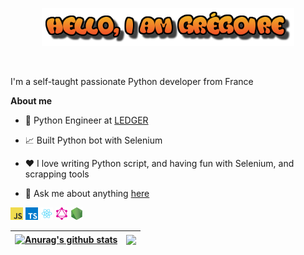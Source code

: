 <!--
**Herosbrine/Herosbrine** is a ✨ _special_ ✨ repository because its `README.md` (this file) appears on your GitHub profile.

Here are some ideas to get you started:

- 🔭 I’m currently working on ...
- 🌱 I’m currently learning ...
- 👯 I’m looking to collaborate on ...
- 🤔 I’m looking for help with ...
- 💬 Ask me about ...
- 📫 How to reach me: ...
- 😄 Pronouns: ...
- ⚡ Fun fact: ...
-->

<p align="center"><a href="https://Herosbrine.github.io"><img width="80%" alt="Hello, I'm Grégoire. I do open source!" src="./assets/gh-readme-header.png" /></a></p>

<br />

I'm a self-taught passionate Python developer from France

**About me**

- 💼 Python Engineer at [LEDGER](https://www.ledger.com/)

- 📈 Built Python bot with Selenium

- ❤️ I love writing Python script, and having fun with Selenium, and scrapping tools

- 💬 Ask me about anything [here](https://github.com/Herosbrine/Herosbrine/issues)

<code><img height="20" alt="javascript" src="https://raw.githubusercontent.com/github/explore/80688e429a7d4ef2fca1e82350fe8e3517d3494d/topics/javascript/javascript.png"></code>
<code><img height="20" alt="typescript" src="https://raw.githubusercontent.com/github/explore/80688e429a7d4ef2fca1e82350fe8e3517d3494d/topics/typescript/typescript.png"></code>
<code><img height="20" alt="react" src="https://raw.githubusercontent.com/github/explore/80688e429a7d4ef2fca1e82350fe8e3517d3494d/topics/react/react.png"></code>
<code><img height="20" alt="graphql" src="https://raw.githubusercontent.com/github/explore/5c058a388828bb5fde0bcafd4bc867b5bb3f26f3/topics/graphql/graphql.png"></code>
<code><img height="20" alt="nodejs" src="https://raw.githubusercontent.com/github/explore/80688e429a7d4ef2fca1e82350fe8e3517d3494d/topics/nodejs/nodejs.png"></code>    


| <a href="https://github.com/Herosbrine/github-readme-stats"><img align="center" src="https://github-readme-stats.vercel.app/api?username=Herosbrine&show_icons=true&include_all_commits=true&theme=buefy&hide_border=true" alt="Anurag's github stats" /></a> | <a href="https://github.com/Herosbrine/github-readme-stats"><img align="center" src="https://github-readme-stats.vercel.app/api/top-langs/?username=Herosbrine&layout=compact&theme=buefy&hide_border=true" /></a> |
| ------------- | ------------- |
